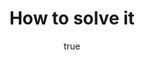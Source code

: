 ---
title: "How to solve it"
bookCover: "/assets/book-covers/how-to-solve-it.jpg"
slug: "how-to-solve-it"
bookAuthor: "George Polya"
rating: 10
done: false
tags: []
detailedNotes: false
amazonLink: ""
author:
  name: Rico Trebeljahr
  picture: "/assets/blog/profile.jpeg"
---